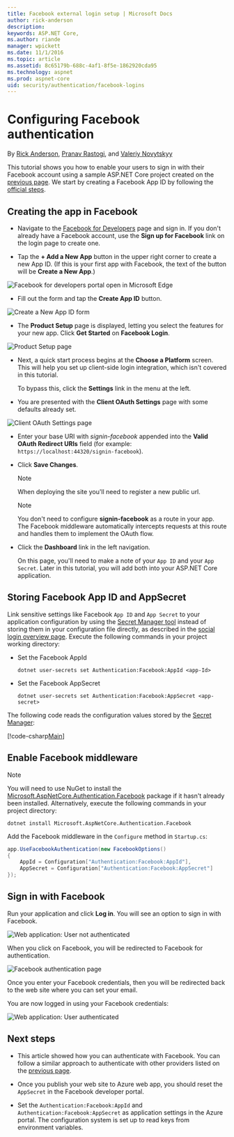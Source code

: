 ```yaml
---
title: Facebook external login setup | Microsoft Docs
author: rick-anderson
description: 
keywords: ASP.NET Core,
ms.author: riande
manager: wpickett
ms.date: 11/1/2016
ms.topic: article
ms.assetid: 8c65179b-688c-4af1-8f5e-1862920cda95
ms.technology: aspnet
ms.prod: aspnet-core
uid: security/authentication/facebook-logins
---
```

# Configuring Facebook authentication

<a name=security-authentication-facebook-logins></a>

By [Rick Anderson](https://twitter.com/RickAndMSFT), [Pranav Rastogi](https://github.com/rustd), and [Valeriy Novytskyy](https://github.com/01binary)

This tutorial shows you how to enable your users to sign in with their Facebook account using a sample ASP.NET Core project created on the [previous page](index.md). We start by creating a Facebook App ID by following the [official steps](https://developers.facebook.com/docs/apps/register).

## Creating the app in Facebook

*  Navigate to the [Facebook for Developers](https://developers.facebook.com/apps) page and sign in. If you don't already have a Facebook account, use the **Sign up for Facebook** link on the login page to create one.

* Tap the **+ Add a New App** button in the upper right corner to create a new App ID. (If this is your first app with Facebook, the text of the button will be **Create a New App**.)

![Facebook for developers portal open in Microsoft Edge](index/_static/FBMyApps.png)

* Fill out the form and tap the **Create App ID** button.

![Create a New App ID form](index/_static/FBNewAppId.png)

* The **Product Setup** page is displayed, letting you select the features for your new app. Click **Get Started** on **Facebook Login**.

![Product Setup page](index/_static/FBProductSetup.png)

* Next, a quick start process begins at the **Choose a Platform** screen. This will help you set up client-side login integration, which isn't covered in this tutorial. 

    To bypass this, click the **Settings** link in the menu at the left.


* You are presented with the **Client OAuth Settings** page with some defaults already set.

![Client OAuth Settings page](index/_static/FBOAuthSetup.png)

* Enter your base URI with *signin-facebook* appended into the **Valid OAuth Redirect URIs** field (for example: `https://localhost:44320/signin-facebook`). 
* Click **Save Changes**.
  
  > [!NOTE]
  > When deploying the site you'll need to register a new public url.

  > [!NOTE]
  > You don't need to configure **signin-facebook** as a route in your app. The Facebook middleware automatically intercepts requests at this route and handles them to implement the OAuth flow.

* Click the **Dashboard** link in the left navigation. 
    
    On this page, you'll need to make a note of your `App ID` and your `App Secret`. Later in this tutorial, you will add both into your ASP.NET Core application.

## Storing Facebook App ID and AppSecret

Link sensitive settings like Facebook `App ID` and `App Secret` to your application configuration by using the [Secret Manager tool](../../app-secrets.md) instead of storing them in your configuration file directly, as described in the [social login overview page](index.md). Execute the following commands in your project working directory:

* Set the Facebook AppId

  <!-- literal_block {"ids": [], "xml:space": "preserve"} -->

  ```
  dotnet user-secrets set Authentication:Facebook:AppId <app-Id>
     ```

* Set the Facebook AppSecret

  <!-- literal_block {"ids": [], "xml:space": "preserve"} -->

  ```
  dotnet user-secrets set Authentication:Facebook:AppSecret <app-secret>
     ```

The following code reads the configuration values stored by the [Secret Manager](../../app-secrets.md#security-app-secrets):

[!code-csharp[Main](../../../common/samples/WebApplication1/Startup.cs?highlight=11&range=20-36)]

## Enable Facebook middleware

> [!NOTE]
> You will need to use NuGet to install the [Microsoft.AspNetCore.Authentication.Facebook](https://www.nuget.org/packages/Microsoft.AspNetCore.Authentication.Facebook) package if it hasn't already been installed. Alternatively, execute the following commands in your project directory:
>
> `dotnet install Microsoft.AspNetCore.Authentication.Facebook`

Add the Facebook middleware in the `Configure` method in `Startup.cs`:

```csharp
app.UseFacebookAuthentication(new FacebookOptions()
{
    AppId = Configuration["Authentication:Facebook:AppId"],
    AppSecret = Configuration["Authentication:Facebook:AppSecret"]
});
```

## Sign in with Facebook

Run your application and click **Log in**. You will see an option to sign in with Facebook.

![Web application: User not authenticated](index/_static/DoneFacebook.png)

When you click on Facebook, you will be redirected to Facebook for authentication.

![Facebook authentication page](index/_static/FBLogin2a.png)

Once you enter your Facebook credentials, then you will be redirected back to the web site where you can set your email.

You are now logged in using your Facebook credentials:

![Web application: User authenticated](index/_static/Done.png)

## Next steps

* This article showed how you can authenticate with Facebook. You can follow a similar approach to authenticate with other providers listed on the [previous page](index.md).

* Once you publish your web site to Azure web app, you should reset the `AppSecret` in the Facebook developer portal.

* Set the `Authentication:Facebook:AppId` and `Authentication:Facebook:AppSecret` as application settings in the Azure portal. The configuration system is set up to read keys from environment variables.
